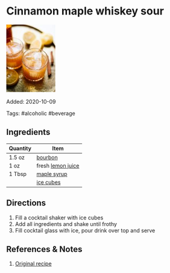 # Cinnamon maple whiskey sour

![Cinnamon maple whiskey sour](../_assets/cinnamon-maple-whiskey-sour.jpg)

Added: 2020-10-09

Tags: #alcoholic #beverage

## Ingredients

| Quantity | Item                                                  |
| -------- | ----------------------------------------------------- |
| 1.5 oz   | [bourbon](../_ingredients/bourbon.md)                 |
| 1 oz     | fresh [lemon juice](../_ingredients/lemon%20juice.md) |
| 1 Tbsp   | [maple syrup](../_ingredients/maple%20syrup.md)       |
|          | [ice cubes](../_ingredients/ice-cubes.md)             |

## Directions

1. Fill a cocktail shaker with ice cubes
2. Add all ingredients and shake until frothy
3. Fill cocktail glass with ice, pour drink over top and serve

## References & Notes

1. [Original recipe](https://cookieandkate.com/cinnamon-maple-whiskey-sour-recipe/print/24019/)
